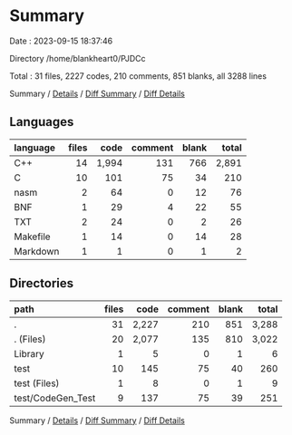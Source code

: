 # Summary

Date : 2023-09-15 18:37:46

Directory /home/blankheart0/PJDCc

Total : 31 files,  2227 codes, 210 comments, 851 blanks, all 3288 lines

Summary / [Details](details.md) / [Diff Summary](diff.md) / [Diff Details](diff-details.md)

## Languages
| language | files | code | comment | blank | total |
| :--- | ---: | ---: | ---: | ---: | ---: |
| C++ | 14 | 1,994 | 131 | 766 | 2,891 |
| C | 10 | 101 | 75 | 34 | 210 |
| nasm | 2 | 64 | 0 | 12 | 76 |
| BNF | 1 | 29 | 4 | 22 | 55 |
| TXT | 2 | 24 | 0 | 2 | 26 |
| Makefile | 1 | 14 | 0 | 14 | 28 |
| Markdown | 1 | 1 | 0 | 1 | 2 |

## Directories
| path | files | code | comment | blank | total |
| :--- | ---: | ---: | ---: | ---: | ---: |
| . | 31 | 2,227 | 210 | 851 | 3,288 |
| . (Files) | 20 | 2,077 | 135 | 810 | 3,022 |
| Library | 1 | 5 | 0 | 1 | 6 |
| test | 10 | 145 | 75 | 40 | 260 |
| test (Files) | 1 | 8 | 0 | 1 | 9 |
| test/CodeGen_Test | 9 | 137 | 75 | 39 | 251 |

Summary / [Details](details.md) / [Diff Summary](diff.md) / [Diff Details](diff-details.md)